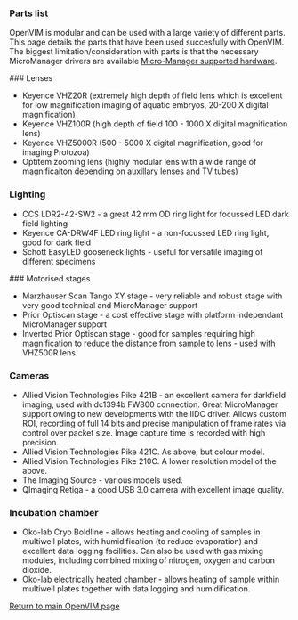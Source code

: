 ### Parts list

OpenVIM is modular and can be used with a large variety of different parts. This page details the parts that have been used succesfully with OpenVIM. The biggest limitation/consideration with parts is that the necessary MicroManager drivers are available [Micro-Manager supported hardware](https://micro-manager.org/wiki/Device_Support).

### Lenses
* Keyence VHZ20R (extremely high depth of field lens which is excellent for low magnification imaging of aquatic embryos, 20-200 X digital magnification)
* Keyence VHZ100R (high depth of field 100 - 1000 X digital magnification lens)
* Keyence VHZ5000R (500 - 5000 X digital magnification, good for imaging Protozoa)
* Optitem zooming lens (highly modular lens with a wide range of magnificaiton depending on auxillary lenses and TV tubes)

### Lighting
* CCS LDR2-42-SW2 - a great 42 mm OD ring light for focussed LED dark field lighting
* Keyence CA-DRW4F LED ring light - a non-focussed LED ring light, good for dark field
* Schott EasyLED gooseneck lights - useful for versatile imaging of different specimens

### Motorised stages
* Marzhauser Scan Tango XY stage - very reliable and robust stage with very good technical and MicroManager support
* Prior Optiscan stage - a cost effective stage with platform independant MicroManager support
* Inverted Prior Optiscan stage - good for samples requiring high magnification to reduce the distance from sample to lens - used with VHZ500R lens.

### Cameras
* Allied Vision Technologies Pike 421B - an excellent camera for darkfield imaging, used with dc1394b FW800 connection. Great MicroManager support owing to new developments with the IIDC driver. Allows custom ROI, recording of full 14 bits and precise manipulation of frame rates via control over packet size. Image capture time is recorded with high precision.
* Allied Vision Technologies Pike 421C. As above, but colour model.
* Allied Vision Technologies Pike 210C. A lower resolution model of the above.
* The Imaging Source - various models used.
* QImaging Retiga - a good USB 3.0 camera with excellent image quality.

### Incubation chamber
* Oko-lab Cryo Boldline - allows heating and cooling of samples in multiwell plates, with humidification (to reduce evaporation) and excellent data logging facilities. Can also be used with gas mixing modules, including combined mixing of nitrogen, oxygen and carbon dioxide.
* Oko-lab electrically heated chamber - allows heating of sample within multiwell plates together with data logging and humidification.

[Return to main OpenVIM page](README.md)
